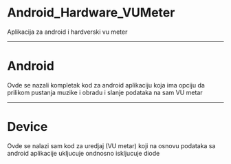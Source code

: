 # Android_Hardware_VUMeter
Aplikacija za android i hardverski vu meter

<hr />
<h1>Android</h1>
Ovde se nazali kompletak kod za android aplikaciju koja ima opciju da prilikom
pustanja muzike i obradu i slanje podataka na sam VU metar

<hr />
<h1>Device</h1>
Ovde se nalazi sam kod za uredjaj (VU metar) koji na osnovu podataka sa android
aplikacije ukljucuje ondnosno iskljucuje diode
